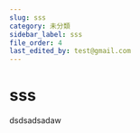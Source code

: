 ```yaml
---
slug: sss
category: 未分類
sidebar_label: sss
file_order: 4
last_edited_by: test@gmail.com
---
```

sss
===
dsdsadsadaw
